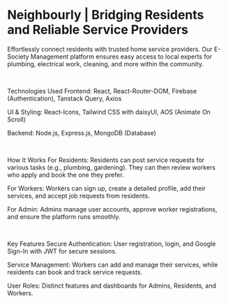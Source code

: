 # Neighbourly | Bridging Residents and Reliable Service Providers
Effortlessly connect residents with trusted home service providers. Our E-Society Management platform ensures easy access to local experts for plumbing, electrical work, cleaning, and more within the community.

<br>

Technologies Used
Frontend: React, React-Router-DOM, Firebase (Authentication), Tanstack Query, Axios

UI & Styling: React-Icons, Tailwind CSS with daisyUI, AOS (Animate On Scroll)

Backend: Node.js, Express.js, MongoDB (Database)

<br>

How It Works
For Residents: Residents can post service requests for various tasks (e.g., plumbing, gardening). They can then review workers who apply and book the one they prefer.

For Workers: Workers can sign up, create a detailed profile, add their services, and accept job requests from residents.

For Admin: Admins manage user accounts, approve worker registrations, and ensure the platform runs smoothly.

<br>

Key Features
Secure Authentication: User registration, login, and Google Sign-In with JWT for secure sessions.

Service Management: Workers can add and manage their services, while residents can book and track service requests.

User Roles: Distinct features and dashboards for Admins, Residents, and Workers.

<br>
